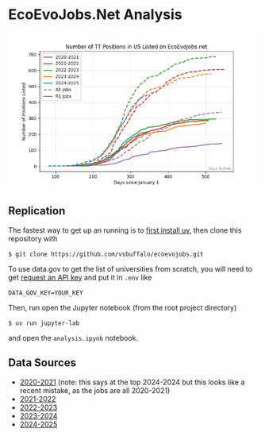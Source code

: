 # EcoEvoJobs.Net Analysis

![Chart showing the cumulative number of tenure-track positions listed on EcoEvoJobs.net over time](https://raw.githubusercontent.com/vsbuffalo/ecoevojobs/refs/heads/main/figures/evoevojobs.png)

## Replication

The fastest way to get up an running is to [first install uv](https://docs.astral.sh/uv/getting-started/installation/),
then clone this repository with

```
$ git clone https://github.com/vsbuffalo/ecoevojobs.git
```


To use data.gov to get the list of universities from scratch,
you will need to get [request an API key](https://api.data.gov/signup/)
and put it in `.env` like

```
DATA_GOV_KEY=YOUR_KEY
```

Then, run open the Jupyter notebook (from the root project directory)

```
$ uv run jupyter-lab
```

and open the `analysis.ipynb` notebook.

## Data Sources

 - [2020-2021](https://docs.google.com/spreadsheets/d/1hf_q-3gdyOlsk97I3OW97w_cmQXsKQVC-ZGDMgFnL2I/edit?gid=1954069648#gid=1954069648)
    (note: this says at the top 2024-2024 but this looks like a recent mistake, as the jobs are all 2020-2021)
 - [2021-2022](https://docs.google.com/spreadsheets/d/1mfeGEhk21rBx4OzjIFsTnO4CsUFyXF_vVuvzi3jMTcs/edit?gid=1544391016#gid=1544391016)
 - [2022-2023](https://docs.google.com/spreadsheets/d/1cqTuSeLtH-Zw7X9ZtnhQxzw3r19Rya9nzdqRW9apTmY/edit?gid=865906911#gid=865906911)
 - [2023-2024](https://docs.google.com/spreadsheets/d/1Fvh1BZANNKsn8oVqqN2V4mQtKjpivU7fGqygNTTRAj8/edit?gid=1864294017#gid=1864294017)
 - [2024-2025](https://docs.google.com/spreadsheets/d/1PnS-tHYXNVPaSfbXT5v9qZl0T7QHH4AtwoyIJSRQ5a0/edit?gid=76501376#gid=76501376)

